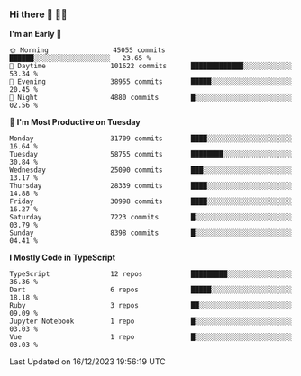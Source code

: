 ### Hi there 👋 🧑‍💻



<!--START_SECTION:waka-->
**I'm an Early 🐤** 

```text
🌞 Morning                45055 commits       ██████░░░░░░░░░░░░░░░░░░░   23.65 % 
🌆 Daytime                101622 commits      █████████████░░░░░░░░░░░░   53.34 % 
🌃 Evening                38955 commits       █████░░░░░░░░░░░░░░░░░░░░   20.45 % 
🌙 Night                  4880 commits        █░░░░░░░░░░░░░░░░░░░░░░░░   02.56 % 
```
📅 **I'm Most Productive on Tuesday** 

```text
Monday                   31709 commits       ████░░░░░░░░░░░░░░░░░░░░░   16.64 % 
Tuesday                  58755 commits       ████████░░░░░░░░░░░░░░░░░   30.84 % 
Wednesday                25090 commits       ███░░░░░░░░░░░░░░░░░░░░░░   13.17 % 
Thursday                 28339 commits       ████░░░░░░░░░░░░░░░░░░░░░   14.88 % 
Friday                   30998 commits       ████░░░░░░░░░░░░░░░░░░░░░   16.27 % 
Saturday                 7223 commits        █░░░░░░░░░░░░░░░░░░░░░░░░   03.79 % 
Sunday                   8398 commits        █░░░░░░░░░░░░░░░░░░░░░░░░   04.41 % 
```


**I Mostly Code in TypeScript** 

```text
TypeScript               12 repos            █████████░░░░░░░░░░░░░░░░   36.36 % 
Dart                     6 repos             █████░░░░░░░░░░░░░░░░░░░░   18.18 % 
Ruby                     3 repos             ██░░░░░░░░░░░░░░░░░░░░░░░   09.09 % 
Jupyter Notebook         1 repo              █░░░░░░░░░░░░░░░░░░░░░░░░   03.03 % 
Vue                      1 repo              █░░░░░░░░░░░░░░░░░░░░░░░░   03.03 % 
```




 Last Updated on 16/12/2023 19:56:19 UTC
<!--END_SECTION:waka-->


